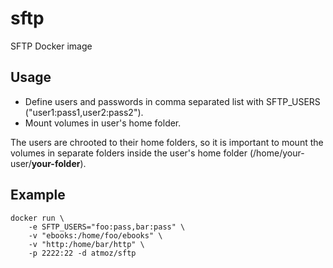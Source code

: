 sftp
====

SFTP Docker image

Usage
-----


- Define users and passwords in comma separated list with SFTP_USERS ("user1:pass1,user2:pass2").
- Mount volumes in user's home folder.

The users are chrooted to their home folders, so it is important to mount the volumes in separate folders inside the user's home folder (/home/your-user/**your-folder**).

Example
-------

```
docker run \
    -e SFTP_USERS="foo:pass,bar:pass" \
    -v "ebooks:/home/foo/ebooks" \
    -v "http:/home/bar/http" \
    -p 2222:22 -d atmoz/sftp
```

